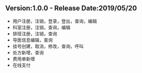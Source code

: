 ## Version:1.0.0 - Release Date:2019/05/20
- 用户注册，注销，登录，登出，查询，编辑
- 科室注册，注销，查询，编辑
- 排班注册，注销，查询
- 导医信息编辑，查询
- 挂号创建，取消，修改，查询，呼叫
- 处方新增，查询
- 费用单新增
- 在线支付